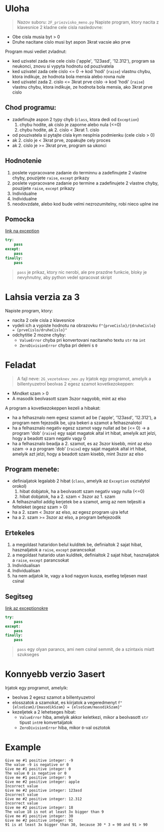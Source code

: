 # Uloha
> Nazov suboru: `2F_priezvisko_meno.py`
Napiste program, ktory nacita z klavesnice 2 kladne cele cisla nasledovne: 
- Obe cisla musia byt > 0
- Druhe nacitane cislo musi byt aspon 3krat vacsie ako prve

Program musi vediet zvladnut:
- ked uzivatel zada nie cele cislo ('apple', '123asd', '12.312'), program sa neukonci, znovu si vypyta hodnotu od pouzivatela
- ked uzivatel zada cele cislo <= 0 -> kod 'hodi' (`raise`) vlastnu chybu, ktora indikuje, ze hodnota bola mensia alebo rovna nule
- ked uzivatel zada 2. cislo <= 3krat prve cislo -> kod 'hodi' (`raise`) vlastnu chybu, ktora indikuje, ze hodnota bola mensia, ako 3krat prve cislo

## Chod programu:
- zadefinujte aspon 2 typy chyb (`class`, ktora dedi od `Exception`)
    1. chybu hodite, ak cislo je zaporne alebo nula (<=0)
    2. chybu hodite, ak 2. cislo < 3krat 1. cislo
- od pouzivatela si pytajte cisla kym nesplnia podmienku (cele cislo > 0)
- ak 2. cislo je < 3krat prve, zopakujte cely proces
- ak 2. cislo je >= 3krat prve, program sa ukonci

## Hodnotenie

1. poslete vypracovane zadanie do terminnu a zadefinujete 2 vlastne chyby, pouzijete `raise`, `except` prikazy 
1. poslete vypracovane zadanie  po termine a zadefinujete 2 vlastne chyby, pouzijete `raise`, `except` prikazy
1. Individualne
1. Individualne
1. neodovzdate, alebo kod bude velmi nezrozumitelny, robi nieco uplne ine

## Pomocka
[link na exception](https://github.com/tocee123/spskn_api_2/blob/main/!OnLessons/2023-03-23_try_global_set_tuple_dictionary/2023-03-03_tryExcept_sk.md)
```py
try:
    pass 
except: 
    pass
finally:
    pass
```
> `pass` je prikaz, ktory nic nerobi, ale pre prazdne funkcie, bloky je nevyhnutny, aby python vedel spracovat skript

# Lahsia verzia za 3
Napiste program, ktory:
- nacita 2 cele cisla z klavesnice
- vydeli ich a vypiste hodnotu na obrazovku `f"{prveCislo}/{druheCislo} = {prveCislo/druheCislo}"`
- odchytitie 2 mozne chyby:
    - `ValueError` chyba pri konvertovani nacitaneho textu `str` na `int`
    - `ZeroDivisionError` chyba pri deleni s `0`

# Feladat
> A fajl neve: `2G_vezeteknev_nev.py`
Irjatok egy programot, amelyik a billentyuzetrol beolvas 2 egesz szamot kovetkezokeppen: 
- Mindket szam > 0
- A masodik beolvasott szam 3szor nagyobb, mint az elso

A program a kovetkezokeppen kezeli a hibakat:
- ha a felhasznalo nem egesz szamot ad be ('apple', '123asd', '12.312'), a program nem fejezodik be, ujra bekeri a szamot a felhasznalotol
- ha a felhasznalo negativ egesz szamot vagy nullat ad be (<= 0) -> a program 'dob' (`raise`) egy sajat magatok altal irt hibat, amelyik azt jelzi, hogy a beadott szam negativ vagy 0
- ha a felhasznalo beadja a 2. szamot, es az 3szor kisebb, mint az elso szam -> a p program 'dob' (`raise`) egy sajat magatok altal irt hibat, amelyik azt jelzi, hogy a beadott szam kisebb, mint 3szor az elso

## Program menete:
- definialjatok legalabb 2 hibat (`class`, amelyik az `Exception` osztalytol orokol)
    1. hibat dobjatok, ha a beolvasott szam negativ vagy nulla (<=0)
    2. hibat dobjatok, ha a 2. szam < 3szor az 1. szam
- A felhasznaltol addig kerjetek be a szamot, amig az nem teljesiti a felteleket (egesz szam > 0)
- ha a 2. szam < 3szor az elso, az egesz program ujra lefut
- ha a 2. szam >= 3szor az elso, a program befejezodik

## Ertekeles

1. a megoldast hataridon belul kulditek be, definialtok 2 sajat hibat, hasznaljatok a `raise`, `except` parancsokat 
1. a megoldast hatarido utan kulditek, definialtok 2 sajat hibat, hasznaljatok a `raise`, `except` parancsokat 
1. Individualisan
1. Individualisan
1. ha nem adjatok le, vagy a kod nagyon kusza, esetleg teljesen mast csinal

## Segitseg
[link az exceptionokre](https://github.com/tocee123/spskn_api_2/blob/main/!OnLessons/2023-03-23_try_global_set_tuple_dictionary/2023-03-03_tryExcept_sk.md)

```py
try:
    pass 
except: 
    pass
finally:
    pass
```
> `pass` egy olyan parancs, ami nem csinal semmit, de a szintaxis miatt szukseges

# Konnyebb verzio 3asert
Irjatok egy programot, amelyik:
- beolvas 2 egesz szamot a billentyuzetrol
- elosszatok a szamokat, es kiirjatok a vegeredmenyt `f"{elsoSzam}/{masodikSzam} = {elsoSzam/masodikSzam}"`
- kezeljetek a 2 lehetseges hibat:
    - `ValueError` hiba, amelyik akkor keletkezi, mikor a beolvasott `str` tipust `int`re konvertaljatok
    - `ZeroDivisionError` hiba, mikor `0`-val osztotok

# Example
```
Give me #1 positive integer: -9
The value -9 is negative or 0
Give me #1 positive integer: 0
The value 0 is negative or 0
Give me #1 positive integer: 9
Give me #2 positive integer: apple
Incorrect value
Give me #2 positive integer: 123asd
Incorrect value
Give me #2 positive integer: 12.312
Incorrect value
Give me #2 positive integer: 18
The value 18 is not at least 3x bigger than 9
Give me #1 positive integer: 30
Give me #2 positive integer: 91
91 is at least 3x bigger than 30, because 30 * 3 = 90 and 91 > 90
```
